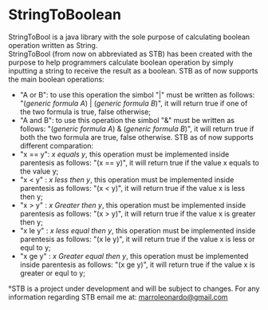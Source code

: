 # StringToBoolean
StringToBool is a java library with the sole purpose of calculating boolean operation written as String.  
StringToBool (from now on abbreviated as STB) has been created with the purpose to help programmers calculate boolean operation by simply inputting a string to receive 
the result as a boolean.
STB as of now supports the main boolean operations:
- "A or B": to use this operation the simbol "|" must be written as follows: "(*generic formula A*) | (*generic formula B*)", it will return true if one 
of the two formula is true, false otherwise;
- "A and B": to use this operation the simbol "&" must be written as follows: "(*generic formula A*) & (*generic formula B*)", it will return true if both 
the two formula are true, false otherwise.
STB as of now supports different comparation:
- "x == y": *x equals y*, this operation must be implemented inside parentesis as follows: "(x == y)", it will return true if the value x equals to the value y;
- "x < y" : *x less then y*, this operation must be implemented inside parentesis as follows: "(x < y)", it will return true if the value x is less then y;
- "x > y" : *x Greater then y*, this operation must be implemented inside parentesis as follows: "(x > y)", it will return true if the value x is greater then y;
- "x le y" : *x less equal then y*, this operation must be implemented inside parentesis as follows: "(x le y)", it will return true if the value x is less or equl to y;
- "x ge y" : *x Greater equal then y*, this operation must be implemented inside parentesis as follows: "(x ge y)", it will return true if the value x is greater or equl to y;

°STB is a project under development and will be subject to changes. 
For any information regarding STB email me at: marroleonardo@gmail.com
